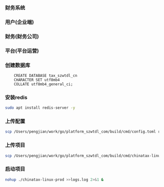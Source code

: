 ### 财务系统


### 用户(企业端)


### 财务(财务公司)


### 平台(平台运营)


### 创建数据库

```mysql
    CREATE DATABASE tax_szwtdl_cn
    CHARACTER SET utf8mb4
    COLLATE utf8mb4_general_ci;
```

### 安装redis

```bash
sudo apt install redis-server -y
```



### 上传配置

```bash
scp /Users/pengjian/work/go/platform_szwtdl_com/build/cmd/config.toml root@39.108.50.141:/var/www/tax.szwtdl.cn/

```

### 上传项目
```bash
scp /Users/pengjian/work/go/platform_szwtdl_com/build/cmd/chinatax-linux-prod root@39.108.50.141:/var/www/tax.szwtdl.cn/
```

### 启动项目

```bash
nohup ./chinatax-linux-prod >>logs.log 2>&1 &
```